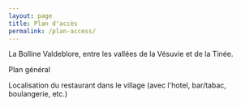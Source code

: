 ```yaml
---
layout: page
title: Plan d'accès
permalink: /plan-access/
---
```


La Bolline Valdeblore, entre les vallées de la Vésuvie et de la Tinée.

Plan général

Localisation du restaurant dans le village (avec l'hotel, bar/tabac, boulangerie, etc.)
